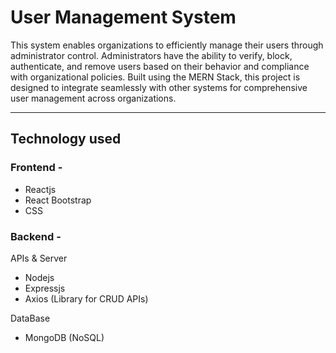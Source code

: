 # User Management System

This system enables organizations to efficiently manage their users through administrator control. Administrators have the ability to verify, block, authenticate, and remove users based on their behavior and compliance with organizational policies. Built using the MERN Stack, this project is designed to integrate seamlessly with other systems for comprehensive user management across organizations.

---

## Technology used

### Frontend -

- Reactjs
- React Bootstrap
- CSS

### Backend -

APIs & Server

- Nodejs
- Expressjs
- Axios (Library for CRUD APIs)

DataBase

- MongoDB (NoSQL)